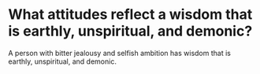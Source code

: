 # What attitudes reflect a wisdom that is earthly, unspiritual, and demonic?

A person with bitter jealousy and selfish ambition has wisdom that is earthly, unspiritual, and demonic.

